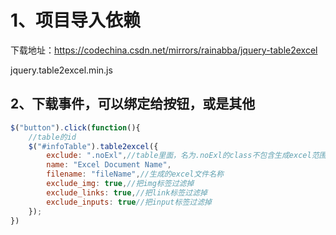 # 1、项目导入依赖

下载地址：https://codechina.csdn.net/mirrors/rainabba/jquery-table2excel

jquery.table2excel.min.js

## 2、下载事件，可以绑定给按钮，或是其他

```js
$("button").click(function(){
    //table的id
    $("#infoTable").table2excel({
        exclude: ".noExl",//table里面，名为.noExl的class不包含生成excel范围内
        name: "Excel Document Name",
        filename: "fileName",//生成的excel文件名称
        exclude_img: true,//把img标签过滤掉
        exclude_links: true,//把link标签过滤掉
        exclude_inputs: true//把input标签过滤掉
    });
})
```

